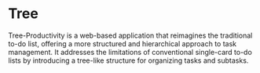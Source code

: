 # Tree
Tree-Productivity is a web-based application that reimagines the traditional to-do list, offering a more structured and hierarchical approach to task management. It addresses the limitations of conventional single-card to-do lists by introducing a tree-like structure for organizing tasks and subtasks.
